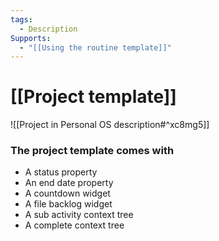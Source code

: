 ```yaml
---
tags:
  - Description
Supports:
  - "[[Using the routine template]]"
---
```

# [[Project template]]

![[Project in Personal OS description#^xc8mg5]]

### The project template comes with

- A status property
- An end date property
- A countdown widget
- A file backlog widget
- A sub activity context tree
- A complete context tree
 
